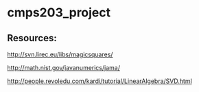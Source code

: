 # cmps203_project

## Resources:

http://svn.lirec.eu/libs/magicsquares/

http://math.nist.gov/javanumerics/jama/

http://people.revoledu.com/kardi/tutorial/LinearAlgebra/SVD.html
